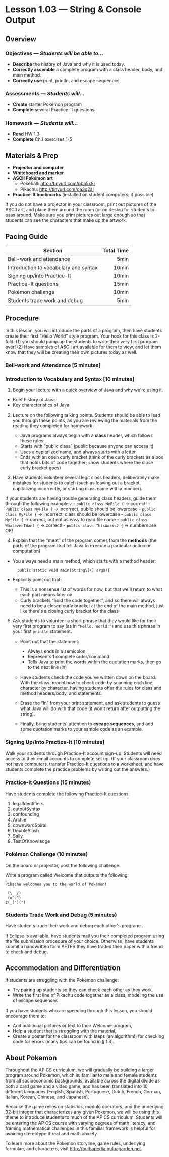 Lesson 1.03 — String & Console Output
====================================================================================================

Overview
--------
### Objectives — _Students will be able to…_
  - **Describe** the history of Java and why it is used today.
  - **Correctly assemble** a complete program with a class header, body, and main method.
  - **Correctly use** print, println, and escape sequences.

### Assessments — _Students will…_
  - **Create** starter Pokémon program
  - **Complete** several Practice-It questions

### Homework — _Students will…_
  - **Read** HW 1.3
  - **Complete** Ch.1 exercises 1-5


Materials & Prep
----------------
  - **Projector and computer**
  - **Whiteboard and marker**
  - **ASCII Pokémon art**
    - Pokéball: http://tinyurl.com/pba5x8r
    - Pikachu: http://tinyurl.com/oa3g2al
  - **Practice-It bookmarks** (installed on student computers, if possible)

If you do not have a projector in your classroom, print out pictures of the ASCII art, and place
them around the room (or on desks) for students to pass around. Make sure you print pictures out
large enough so that students can see the characters that make up the artwork.

Pacing Guide
------------

| Section                               | Total Time |
|---------------------------------------|-----------:|
| Bell-work and attendance              |       5min |
| Introduction to vocabulary and syntax |      10min |
| Signing up/into Practice-It           |      10min |
| Practice-It questions                 |      15min |
| Pokémon challenge                     |      10min |
| Students trade work and debug         |       5min |

Procedure
---------

In this lesson, you will introduce the parts of a program, then have students create their first
“Hello World” style program. Your hook for this class is 2-fold: (1) you should pump up the students
to write their very first program ever! (2) Have samples of ASCII art available for them to view,
and let them know that they will be creating their own pictures today as well.

### Bell-work and Attendance \[5 minutes\]

### Introduction to Vocabulary and Syntax \[10 minutes\]

1. Begin your lecture with a quick overview of Java and why we're using it.
  - Brief history of Java
  - Key characteristics of Java

2. Lecture on the following talking points. Students should be able to lead you through these
   points, as you are reviewing the materials from the reading they completed for homework:
   - Java programs always begin with a **class** header, which follows these rules:
   - Starts with “public class” (public because anyone can access it)
   - Uses a capitalized name, and always starts with a letter
   - Ends with an open curly bracket (think of the curly brackets as a box that holds bits of code
     together; show students where the close curly bracket goes)

3. Have students volunteer several legit class headers, deliberately make mistakes for students to
   catch (such as leaving out a bracket, capitalizing incorrectly, or starting class name with a
   number).

  If your students are having trouble generating class headers, guide them through the following
  examples:
    - `public class MyFile {` → correct!
    - `Public class MyFile {` → incorrect, public should be lowercase
    - `public Class MyFile {` → incorrect, class should be lowercase
    - `public class Myfile {` → correct, but not as easy to read file name
    - `public class WhateverIWant {` → correct!
    - `public class ThisWorks2 {` → numbers are OK!

4. Explain that the “meat” of the program comes from the **methods** (the parts of the program that
   tell Java to execute a particular action or computation)
  - You always need a main method, which starts with a method header:

          public static void main(String\[\] args){

  - Explicitly point out that:
    - This is a nonsense list of words for now, but that we'll return to what each part means later
      on
    - Curly brackets “hold the code together”, and so there will always need to be a closed curly
      bracket at the end of the main method, just like there's a closing curly bracket for the class

5. Ask students to volunteer a short phrase that they would like for their very first program to say
   (as in `“Hello, World!”`) and use this phrase in your first `println` statement.

    - Point out that the statement:
      - Always ends in a semicolon
      - Represents 1 complete order/command
      - Tells Java to print the words within the quotation marks, then go to the next line (ln)

    - Have students check the code you've written down on the board. With the class, model how to
      check code by scanning each line, character by character, having students offer the rules for
      class and method headers/body, and statements.

    - Erase the “ln” from your print statement, and ask students to guess what Java will do with
      that code (it won't return after outputting the string).

    - Finally, bring students' attention to **escape sequences**, and add some quotation marks to
      your sample code as an example.

### Signing Up/Into Practice-It \[10 minutes\]
Walk your students through Practice-It account sign-up. Students will need access to their email
accounts to complete set up. (If your classroom does not have computers, transfer Practice-It
questions to a worksheet, and have students complete the practice problems by writing out the
answers.)

### Practice-It Questions (15 minutes)

Have students complete the following Practice-It questions:
  1. legalIdentifiers
  2. outputSyntax
  3. confounding
  4. Archie
  5. downwardSpiral
  6. DoubleSlash
  7. Sally
  8. TestOfKnowledge

### Pokémon Challenge (10 minutes)

On the board or projector, post the following challenge:

Write a program called Welcome that outputs the following:

    Pikachu welcomes you to the world of Pokémon!

     (\__/)
     (o^.^)
    z(_(")(")

### Students Trade Work and Debug (5 minutes)

Have students trade their work and debug each other's programs.

If Eclipse is available, have students mail you their completed program using the file submission
procedure of your choice. Otherwise, have students submit a handwritten form AFTER they have traded
their paper with a friend to check and debug.


Accommodation and Differentiation
---------------------------------

If students are struggling with the Pokemon challenge:
-   Try pairing up students so they can check each other as they work
-   Write the first line of Pikachu code together as a class, modeling the use of escape sequences

If you have students who are speeding through this lesson, you should encourage them to:
-   Add additional pictures or text to their Welcome program,
-   Help a student that is struggling with the material,
-   Create a poster for the classroom with steps (an algorithm!) for checking code for errors (many
    tips can be found in § 1.3).


About Pokemon
-------------

Throughout the AP CS curriculum, we will gradually be building a larger program around Pokemon,
which is: familiar to male and female students from all socioeconomic backgrounds, available across
the digital divide as both a card game and a video game, and has been translated into 10 different
languages (English, Spanish, Portuguese, Dutch, French, German, Italian, Korean, Chinese, and
Japanese).

Because the game relies on statistics, modulo operators, and the underlying 32-bit integer that
characterizes any given Pokemon, we will be using this theme to introduce students to much of the AP
CS curriculum. Students will be entering the AP CS course with varying degrees of math literacy, and
framing mathematical challenges in this familiar framework is helpful for avoiding stereotype threat
and math anxiety.

To learn more about the Pokemon storyline, game rules, underlying formulae, and characters, visit
<http://bulbapedia.bulbagarden.net>.
